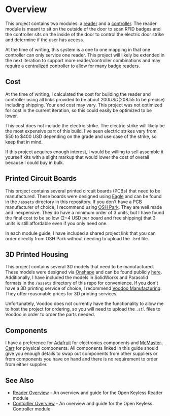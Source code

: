 # Overview
This project contains two modules: a [reader](reader.md) and a [controller](controller.md). The reader module is meant
to sit on the outside of the door to scan RFID badges and the controller sits on the inside of the door to control the
electric door strike and determine if the user has access.

At the time of writing, this system is a one to one mapping in that one controller can only service one reader. This
project will likely be extended in the next iteration to support more reader/controller combinations and may require
a centralized controller to allow for many badge readers.

## Cost
At the time of writing, I calculated the cost for building the reader and controller using all links provided to be
about $200 USD ($208.55 to be precise) including shipping. Your end cost may vary. This project was not optimized for
cost in the current iteration, so this could easily be optimized to be lower.

This cost does not include the electric strike. The electric strike will likely be the most expensive part of this
build. I've seen electric strikes vary from $50 to $400 USD depending on the grade and use case of the strike, so keep
that in mind.

If this project acquires enough interest, I would be willing to sell assemble it yourself kits with a slight markup that
would lower the cost of overall because I could buy in bulk.

## Printed Circuit Boards
This project contains several printed circuit boards (PCBs) that need to be manufactured. These boards were designed
using [Eagle](https://www.autodesk.com/products/eagle/overview) and can be found in the `/assets` directory in this
repository. If you don't have a PCB manufacturer of choice, I recommend using [OSH Park](https://oshpark.com/). They are
well made and inexpensive. They do have a minimum order of 3 units, but I have found the final cost to be so low
($2-$4 USD per board and free shipping) that 3 units is still affordable even if you only need one.

In each module guide, I have included a shared project link that you can order directly from OSH Park without needing to
upload the `.brd` file.

## 3D Printed Housing
This project contains several 3D models that need to be manufactured. These models were designed via
[Onshape](https://www.onshape.com/) and can be found publicly
[here](https://cad.onshape.com/documents/67f068fc5317736e5689dda5/w/9dc79127656737c6368d36b9/e/1df9f27c5d40799b76486afd).
Additionally, I have included the models in SolidWorks and Parasolid formats in the `/assets` directory of this repo 
for convenience. If you don't have a 3D printing service of choice, I recommend
[Voodoo Manufacturing](https://voodoomfg.com/). They offer reasonable prices for 3D printing services.

Unfortunately, Voodoo does not currently have the functionality to allow me to host the project for ordering, so you
will need to upload the `.stl` files to Voodoo in order to order the parts needed.

## Components
I have a preference for [Adafruit](https://www.adafruit.com/) for electronics components and
[McMaster-Carr](https://www.mcmaster.com/) for physical components. All components linked in this guide should give you
enough details to swap out components from other suppliers or from components you have on hand and there is no
requirement to order from either supplier.

## See Also
* [Reader Overview](reader.md) - An overview and guide for the Open Keyless Reader module
* [Contorller Overview](controller.md) - An overview and guide for the Open Keyless Controller module
